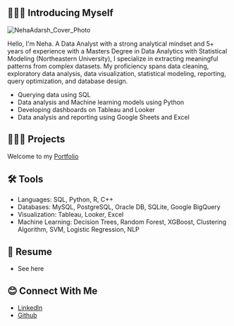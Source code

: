## 🙋🏻‍♀️ Introducing Myself
![NehaAdarsh_Cover_Photo](https://github.com/NehAdarsh/NehAdarsh/assets/111151093/6e3a924f-a22e-49d1-8569-ce87bd2f9a2c)

Hello, I'm Neha. A Data Analyst with a strong analytical mindset and 5+ years of experience with a Masters Degree in Data Analytics with Statistical Modeling (Northeastern University), I specialize in extracting meaningful patterns from complex datasets. My proficiency spans data cleaning, exploratory data analysis, data visualization, statistical modeling, reporting, query optimization, and database design.

- Querying data using SQL
- Data analysis and Machine learning models using Python
- Developing dashboards on Tableau and Looker 
- Data analysis and reporting using Google Sheets and Excel

## 👩🏻‍💻 Projects
Welcome to my [Portfolio](https://github.com/NehAdarsh/Portfolio)

## 🛠️ Tools
- Languages: SQL, Python, R, C++
- Databases: MySQL, PostgreSQL, Oracle DB, SQLite, Google BigQuery
- Visualization: Tableau, Looker, Excel
- Machine Learning: Decision Trees, Random Forest, XGBoost, Clustering Algorithm, SVM, Logistic Regression, NLP

## 📜 Resume
- See here

## 😊 Connect With Me
- [LinkedIn](https://www.linkedin.com/in/nehaadarsh/)
- [Github](https://github.com/NehAdarsh)


<!--
**NehAdarsh/NehAdarsh** is a ✨ _special_ ✨ repository because its `README.md` (this file) appears on your GitHub profile.

Here are some ideas to get you started:

- 🔭 I’m currently working on ...
- 🌱 I’m currently learning ...
- 👯 I’m looking to collaborate on ...
- 🤔 I’m looking for help with ...
- 💬 Ask me about ...
- 📫 How to reach me: ...
- 😄 Pronouns: ...
- ⚡ Fun fact: ...
-->
